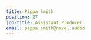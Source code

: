 ```yaml
---
title: Pippa Smith
position: 27
job-title: Assistant Producer
email: pippa.smith@novel.audio
---
```


